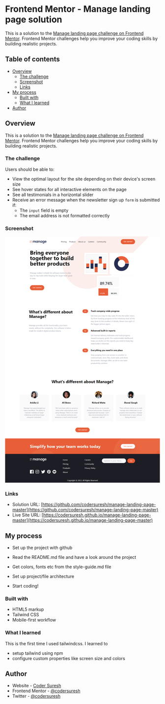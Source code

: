 # Frontend Mentor - Manage landing page solution

This is a solution to the [Manage landing page challenge on Frontend Mentor](https://www.frontendmentor.io/challenges/manage-landing-page-SLXqC6P5). Frontend Mentor challenges help you improve your coding skills by building realistic projects. 

## Table of contents

- [Overview](#overview)
  - [The challenge](#the-challenge)
  - [Screenshot](#screenshot)
  - [Links](#links)
- [My process](#my-process)
  - [Built with](#built-with)
  - [What I learned](#what-i-learned)
- [Author](#author)

## Overview
This is a solution to the [Manage landing page challenge on Frontend Mentor](https://www.frontendmentor.io/challenges/manage-landing-page-SLXqC6P5). Frontend Mentor challenges help you improve your coding skills by building realistic projects. 

### The challenge

Users should be able to:

- View the optimal layout for the site depending on their device's screen size
- See hover states for all interactive elements on the page
- See all testimonials in a horizontal slider
- Receive an error message when the newsletter sign up `form` is submitted if:
  - The `input` field is empty
  - The email address is not formatted correctly

### Screenshot

![](./ss.png)


### Links

- Solution URL: [https://github.com/codersuresh/manage-landing-page-master](https://github.com/codersuresh/manage-landing-page-master)
- Live Site URL: [https://codersuresh.github.io/manage-landing-page-master](https://codersuresh.github.io/manage-landing-page-master)

## My process
- Set up the project with github

- Read the README.md file and have a look around the project

- Get colors, fonts etc from the style-guide.md file

- Set up project/file architecture 

- Start coding!

### Built with

- HTML5 markup
- Tailwind CSS
- Mobile-first workflow

### What I learned

This is the first time I used tailwindcss. 
I learned to 
- setup tailwind using npm
- configure custom properties like screen size and colors


## Author

- Website - [Coder Suresh](https://codersuresh.github.io/)
- Frontend Mentor - [@codersuresh](https://www.frontendmentor.io/profile/codersuresh)
- Twitter - [@codersuresh](https://www.twitter.com/codersuresh)